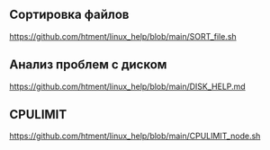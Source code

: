 ## Сортировка файлов 
 https://github.com/htment/linux_help/blob/main/SORT_file.sh

## Анализ проблем с диском
https://github.com/htment/linux_help/blob/main/DISK_HELP.md

## CPULIMIT
https://github.com/htment/linux_help/blob/main/CPULIMIT_node.sh
